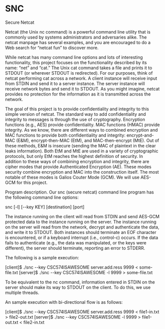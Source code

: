 # SNC
Secure Netcat

Netcat (the Unix nc command) is a powerful command line utility that is commonly used by systems administrators and adversaries alike. The netcat manpage has several examples, and you are encouraged to do a Web search for “netcat fun” to discover more.

While netcat has many command line options and lots of interesting functionality, this project focuses on the functionality described by its name: “net” and “cat.” The Unix cat command takes a file and prints it to STDOUT (or wherever STDOUT is redirected). For our purposes, think of netcat performing cat across a network. A client instance will receive input from STDIN and send it to a server instance. The server instance will receive network bytes and send it to STDOUT. As you might imagine, netcat provides no protection for the information as it is transmitted across the network.

The goal of this project is to provide confidentiality and integrity to this simple version of netcat. The standard way to add confidentiality and integrity to messages is through the use of cryptography. Encryption functions (e.g., AES) provide confidentiality. MAC functions (HMAC) provide integrity. As we know, there are different ways to combined encryption and MAC functions to provide both confidentiality and integrity: encrypt-and-MAC (E&M), encrypt-then-MAC (EtM), and MAC-then-encrypt (MtE). Out of these methods, E&M is insecure (sending the MAC of plaintext in the clear leaks information). Both EtM and MtE are used in a variety of cryptographic protocols, but only EtM reaches the highest definition of security. In addition to these ways of combining encryption and integrity, there are cipher modes that provide Authenticated Encryption (AE). These modes security combine encryption and MAC into the construction itself. The most notable of these modes is Galios Couter Mode (GCM). We will use AES-GCM for this project.

Program description. Our snc (secure netcat) command line program has the following command line options:

snc [-l] [--key KEY] [destination] [port]

The instance running on the client will read from STDIN and send AES-GCM protected data to the instance running on the server. The instance running on the server will read from the network, decrypt and authenticate the data, and write it to STDOUT. Both instances should terminate an EOF character is encountered, or if a keyboard interrupt (i.e., control-c) occurs. If the data fails to authenticate (e.g., the data was manipulated, or the keys were different), the server should terminate, reporting an error to STDERR.

The following is a sample execution:

[client]$ ./snc --key CSC574ISAWESOME server.add.ress 9999 < some-file.txt [server]$ ./snc --key CSC574ISAWESOME -l 9999 > some-file.txt

To be equivalent to the nc command, information entered in STDIN on the server should make its way to STDOUT on the client. To do this, we use multiple threads.

An sample execution with bi-directional flow is as follows:

[client]$ ./snc --key CSC574ISAWESOME server.add.ress 9999 < file1-in.txt > file2-out.txt [server]$ ./snc --key CSC574ISAWESOME -l 9999 > file1-out.txt < file2-in.txt


